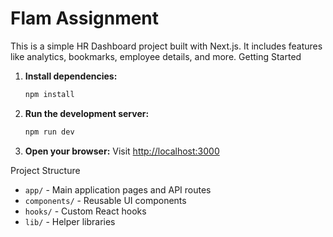 # Flam Assignment
This is a simple HR Dashboard project built with Next.js. It includes features like analytics, bookmarks, employee details, and more.
Getting Started
1. **Install dependencies:**
   ```bash
   npm install
   ```
2. **Run the development server:**
   ```bash
   npm run dev
   ```
3. **Open your browser:**
   Visit [http://localhost:3000](http://localhost:3000)

Project Structure
- `app/` - Main application pages and API routes
- `components/` - Reusable UI components
- `hooks/` - Custom React hooks
- `lib/` - Helper libraries
